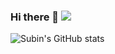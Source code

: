 ### Hi there 👋 <a href="[mailto:qlstn9150@gmail.com]" target="_blank"><img src="https://img.shields.io/badge/Gmail-red?style=flat-square&logo=Gmail&logoColor=white"/></a>

<!--
**qlstn9150/qlstn9150** is a ✨ _special_ ✨ repository because its `README.md` (this file) appears on your GitHub profile.

Here are some ideas to get you started:

- 🔭 I’m currently working on ...
- 🌱 I’m currently learning ...
- 👯 I’m looking to collaborate on ...
- 🤔 I’m looking for help with ...
- 💬 Ask me about ...
- 📫 How to reach me: ...
- 😄 Pronouns: ...
- ⚡ Fun fact: ...
-->

![Subin's GitHub stats](https://github-readme-stats.vercel.app/api?username=qlstn9150&show_icons=true&theme=radical)
 
